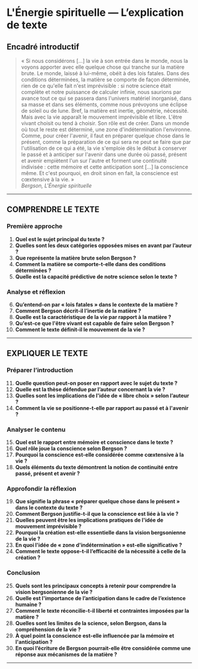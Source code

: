 # L'Énergie spirituelle — L’explication de texte

## Encadré introductif
> « Si nous considérons […] la vie à son entrée dans le monde, nous la voyons apporter avec elle quelque chose qui tranche sur la matière brute. Le monde, laissé à lui-même, obéit à des lois fatales. Dans des conditions déterminées, la matière se comporte de façon déterminée, rien de ce qu'elle fait n'est imprévisible : si notre science était complète et notre puissance de calculer infinie, nous saurions par avance tout ce qui se passera dans l'univers matériel inorganisé, dans sa masse et dans ses éléments, comme nous prévoyons une éclipse de soleil ou de lune. Bref, la matière est inertie, géométrie, nécessité. Mais avec la vie apparaît le mouvement imprévisible et libre. L'être vivant choisit ou tend à choisir. Son rôle est de créer. Dans un monde où tout le reste est déterminé, une zone d'indétermination l'environne. Comme, pour créer l'avenir, il faut en préparer quelque chose dans le présent, comme la préparation de ce qui sera ne peut se faire que par l'utilisation de ce qui a été, la vie s'emploie dès le début à conserver le passé et à anticiper sur l'avenir dans une durée où passé, présent et avenir empiètent l'un sur l'autre et forment une continuité indivisée : cette mémoire et cette anticipation sont […] la conscience même. Et c'est pourquoi, en droit sinon en fait, la conscience est cœxtensive à la vie. »  
> *Bergson, L'Énergie spirituelle*

---

## COMPRENDRE LE TEXTE

### Première approche

1. **Quel est le sujet principal du texte ?**  
2. **Quelles sont les deux catégories opposées mises en avant par l’auteur ?**  
3. **Que représente la matière brute selon Bergson ?**  
4. **Comment la matière se comporte-t-elle dans des conditions déterminées ?**  
5. **Quelle est la capacité prédictive de notre science selon le texte ?**  

### Analyse et réflexion

6. **Qu’entend-on par « lois fatales » dans le contexte de la matière ?**  
7. **Comment Bergson décrit-il l’inertie de la matière ?**  
8. **Quelle est la caractéristique de la vie par rapport à la matière ?**  
9. **Qu'est-ce que l'être vivant est capable de faire selon Bergson ?**  
10. **Comment le texte définit-il le mouvement de la vie ?**  

---

## EXPLIQUER LE TEXTE

### Préparer l’introduction

11. **Quelle question peut-on poser en rapport avec le sujet du texte ?**  
12. **Quelle est la thèse défendue par l’auteur concernant la vie ?**  
13. **Quelles sont les implications de l'idée de « libre choix » selon l’auteur ?**  
14. **Comment la vie se positionne-t-elle par rapport au passé et à l'avenir ?**  

### Analyser le contenu

15. **Quel est le rapport entre mémoire et conscience dans le texte ?**  
16. **Quel rôle joue la conscience selon Bergson ?**  
17. **Pourquoi la conscience est-elle considérée comme cœxtensive à la vie ?**  
18. **Quels éléments du texte démontrent la notion de continuité entre passé, présent et avenir ?**  

### Approfondir la réflexion

19. **Que signifie la phrase « préparer quelque chose dans le présent » dans le contexte du texte ?**  
20. **Comment Bergson justifie-t-il que la conscience est liée à la vie ?**  
21. **Quelles peuvent être les implications pratiques de l'idée de mouvement imprévisible ?**  
22. **Pourquoi la création est-elle essentielle dans la vision bergsonienne de la vie ?**  
23. **En quoi l'idée de « zone d'indétermination » est-elle significative ?**  
24. **Comment le texte oppose-t-il l’efficacité de la nécessité à celle de la création ?**  

### Conclusion

25. **Quels sont les principaux concepts à retenir pour comprendre la vision bergsonienne de la vie ?**  
26. **Quelle est l'importance de l’anticipation dans le cadre de l’existence humaine ?**  
27. **Comment le texte réconcilie-t-il liberté et contraintes imposées par la matière ?**  
28. **Quelles sont les limites de la science, selon Bergson, dans la compréhension de la vie ?**  
29. **À quel point la conscience est-elle influencée par la mémoire et l'anticipation ?**  
30. **En quoi l’écriture de Bergson pourrait-elle être considérée comme une réponse aux mécanismes de la matière ?**  

---